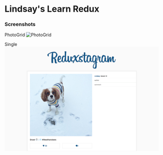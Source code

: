 # Lindsay's Learn Redux

### Screenshots

PhotoGrid
![PhotoGrid](https://github.com/lindsaywparker/prework-mod3/blob/master/learn-redux/photogrid.png "PhotoGrid Screenshot")

Single
![Single Screenshot](https://github.com/lindsaywparker/prework-mod3/blob/master/learn-redux/single.png "Single Screenshot")
